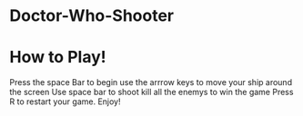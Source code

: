 # Doctor-Who-Shooter

# How to Play!
Press the space Bar to begin
use the arrrow keys to move your ship around the screen
Use space bar to shoot
kill all the enemys to win the game
Press R to restart your game.
Enjoy!
